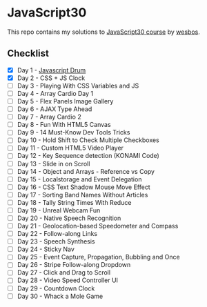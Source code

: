 # JavaScript30

This repo contains my solutions to [JavaScript30 course](https://github.com/wesbos/JavaScript30) by [wesbos](https://github.com/wesbos).

## Checklist

- [x] Day 1 - [Javascript Drum](https://github.com/berke581/JavaScript30/tree/master/01%20-%20JavaScript%20Drum%20Kit)
- [x] Day 2 - CSS + JS Clock
- [ ] Day 3 - Playing With CSS Variables and JS
- [ ] Day 4 - Array Cardio Day 1
- [ ] Day 5 - Flex Panels Image Gallery
- [ ] Day 6 - AJAX Type Ahead
- [ ] Day 7 - Array Cardio 2
- [ ] Day 8 - Fun With HTML5 Canvas
- [ ] Day 9 - 14 Must-Know Dev Tools Tricks
- [ ] Day 10 - Hold Shift to Check Multiple Checkboxes
- [ ] Day 11 - Custom HTML5 Video Player
- [ ] Day 12 - Key Sequence detection (KONAMI Code)
- [ ] Day 13 - Slide in on Scroll
- [ ] Day 14 - Object and Arrays - Reference vs Copy
- [ ] Day 15 - Localstorage and Event Delegation
- [ ] Day 16 - CSS Text Shadow Mouse Move Effect
- [ ] Day 17 - Sorting Band Names Without Articles
- [ ] Day 18 - Tally String Times With Reduce
- [ ] Day 19 - Unreal Webcam Fun
- [ ] Day 20 - Native Speech Recognition
- [ ] Day 21 - Geolocation-based Speedometer and Compass
- [ ] Day 22 - Follow-along Links
- [ ] Day 23 - Speech Synthesis
- [ ] Day 24 - Sticky Nav
- [ ] Day 25 - Event Capture, Propagation, Bubbling and Once
- [ ] Day 26 - Stripe Follow-along Dropdown
- [ ] Day 27 - Click and Drag to Scroll
- [ ] Day 28 - Video Speed Controller UI
- [ ] Day 29 - Countdown Clock
- [ ] Day 30 - Whack a Mole Game
